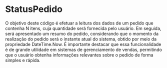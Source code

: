 # StatusPedido
O objetivo deste código é efetuar a leitura dos dados de um pedido que contenha N itens, cuja quantidade será fornecida pelo usuário. Em seguida, será apresentado um resumo do pedido, considerando que o momento da realização do pedido será o instante atual do sistema, obtido por meio da propriedade DateTime.Now. É importante destacar que essa funcionalidade é de grande utilidade em sistemas de gerenciamento de vendas, permitindo que o usuário obtenha informações relevantes sobre o pedido de forma simples e rápida.




